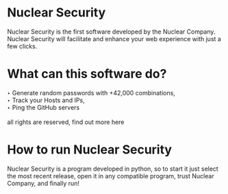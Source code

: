 # Nuclear Security
Nuclear Security is the first software developed by the Nuclear Company.
Nuclear Security will facilitate and enhance your web experience with just a few clicks.
# What can this software do?
‣ Generate random passwords with +42,000 combinations,<br>
‣ Track your Hosts and IPs,<br>
‣ Ping the GitHub servers<br>
<br>
all rights are reserved, find out more here
# How to run Nuclear Security
Nuclear Security is a program developed in python, so to start it just select the most recent release, open it in any compatible program, trust Nuclear Company, and finally run!

